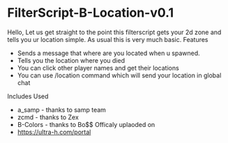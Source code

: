 # FilterScript-B-Location-v0.1
Hello, Let us get straight to the point this filterscript gets your 2d zone and tells you ur location simple. As usual this is very much basic.
Features
- Sends a message that where are you located when u spawned.
- Tells you the location where you died
- You can click other player names and get their locations
- You can use /location command which will send your location in global chat

Includes Used
- a_samp - thanks to samp team
- zcmd   - thanks to Zex
- B-Colors - thanks to Bo$$
Officaly uplaoded on 
- https://ultra-h.com/portal
